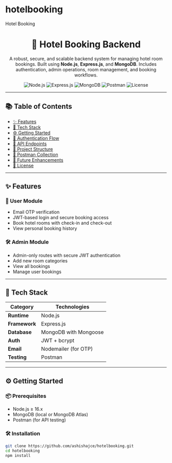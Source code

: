 # hotelbooking
Hotel Booking
<h1 align="center">🏨 Hotel Booking Backend</h1>

<p align="center">
  A robust, secure, and scalable backend system for managing hotel room bookings. Built using <b>Node.js</b>, <b>Express.js</b>, and <b>MongoDB</b>. Includes authentication, admin operations, room management, and booking workflows.
</p>

<p align="center">
  <img src="https://img.shields.io/badge/Node.js-16.x-green" alt="Node.js">
  <img src="https://img.shields.io/badge/Express.js-^4.18.2-lightgrey" alt="Express.js">
  <img src="https://img.shields.io/badge/MongoDB-%5E5.0-success" alt="MongoDB">
  <img src="https://img.shields.io/badge/Postman-Tested-orange" alt="Postman">
  <img src="https://img.shields.io/badge/License-MIT-blue" alt="License">
</p>

---

## 📚 Table of Contents

- [✨ Features](#-features)
- [🧰 Tech Stack](#-tech-stack)
- [⚙️ Getting Started](#️-getting-started)
- [🔐 Authentication Flow](#-authentication-flow)
- [📮 API Endpoints](#-api-endpoints)
- [📁 Project Structure](#-project-structure)
- [🧪 Postman Collection](#-postman-collection)
- [🚀 Future Enhancements](#-future-enhancements)
- [📄 License](#-license)

---

## ✨ Features

### 👤 User Module
- Email OTP verification
- JWT-based login and secure booking access
- Book hotel rooms with check-in and check-out
- View personal booking history

### 🛠 Admin Module
- Admin-only routes with secure JWT authentication
- Add new room categories
- View all bookings
- Manage user bookings

---

## 🧰 Tech Stack

| Category      | Technologies |
|---------------|--------------|
| **Runtime**   | Node.js      |
| **Framework** | Express.js   |
| **Database**  | MongoDB with Mongoose |
| **Auth**      | JWT + bcrypt |
| **Email**     | Nodemailer (for OTP) |
| **Testing**   | Postman      |

---

## ⚙️ Getting Started

### 📦 Prerequisites
- Node.js ≥ 16.x
- MongoDB (local or MongoDB Atlas)
- Postman (for API testing)

### 🛠 Installation

```bash
git clone https://github.com/ashishajce/hotelbooking.git
cd hotelbooking
npm install
